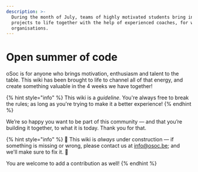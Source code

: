 ```yaml
---
description: >-
  During the month of July, teams of highly motivated students bring innovative
  projects to life together with the help of experienced coaches, for wonderful
  organisations.
---
```


# Open summer of code

oSoc is for anyone who brings motivation, enthusiasm and talent to the table. This wiki has been brought to life to channel all of that energy, and create something valuable in the 4 weeks we have together!

{% hint style="info" %}
This wiki is a _guideline_. You're always free to break the rules; as long as you're trying to make it a better experience!
{% endhint %}

We’re so happy you want to be part of this community — and that you’re building it together, to what it is today. Thank you for that.

{% hint style="info" %}
🚧 This wiki is _always_ under construction — if something is missing or wrong, please contact us at info@osoc.be; and we'll make sure to fix it. 🚧

You are welcome to add a contribution as well!
{% endhint %}





